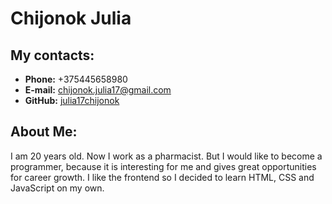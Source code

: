 # Chijonok Julia

## My contacts:
* **Phone:** +375445658980
* **E-mail:** chijonok.julia17@gmail.com
* **GitHub:** [julia17chijonok](https://github.com/julia17chijonok)

## About Me:
I am 20 years old. Now I work as a pharmacist. But I would like to become a programmer, because it is interesting for me and gives great opportunities for career growth. I like the frontend so I decided to learn HTML, CSS and JavaScript on my own.


